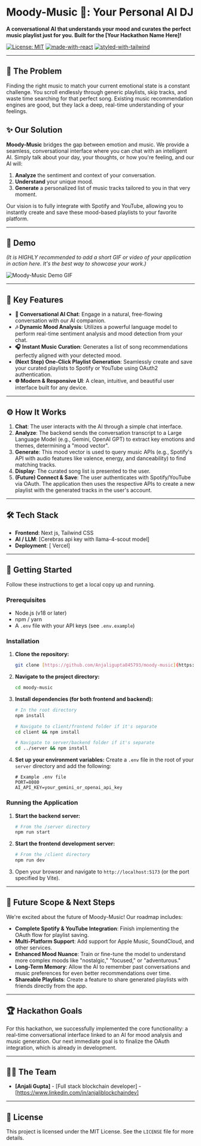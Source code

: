 # Moody-Music 🎵: Your Personal AI DJ

**A conversational AI that understands your mood and curates the perfect music playlist just for you. Built for the [Your Hackathon Name Here]!**

[![License: MIT](https://img.shields.io/badge/License-MIT-yellow.svg)](https://opensource.org/licenses/MIT)
[![made-with-react](https://img.shields.io/badge/Made%20with-React-1f425f.svg)](https://reactjs.org/)
[![styled-with-tailwind](https://img.shields.io/badge/Styled%20with-Tailwind-38b2ac.svg)](https://tailwindcss.com/)

---

## 🚀 The Problem

Finding the right music to match your current emotional state is a constant challenge. You scroll endlessly through generic playlists, skip tracks, and waste time searching for that perfect song. Existing music recommendation engines are good, but they lack a deep, real-time understanding of your feelings.

## ✨ Our Solution

**Moody-Music** bridges the gap between emotion and music. We provide a seamless, conversational interface where you can chat with an intelligent AI. Simply talk about your day, your thoughts, or how you're feeling, and our AI will:

1.  **Analyze** the sentiment and context of your conversation.
2.  **Understand** your unique mood.
3.  **Generate** a personalized list of music tracks tailored to you in that very moment.

Our vision is to fully integrate with Spotify and YouTube, allowing you to instantly create and save these mood-based playlists to your favorite platform.

---

## 🎥 Demo

*(It is HIGHLY recommended to add a short GIF or video of your application in action here. It's the best way to showcase your work.)*

![Moody-Music Demo GIF](https://your-link-to-demo.gif)

---

## 🌟 Key Features

* **🧠 Conversational AI Chat**: Engage in a natural, free-flowing conversation with our AI companion.
* **🎶 Dynamic Mood Analysis**: Utilizes a powerful language model to perform real-time sentiment analysis and mood detection from your chat.
* **🎧 Instant Music Curation**: Generates a list of song recommendations perfectly aligned with your detected mood.
* **(Next Step) One-Click Playlist Generation**: Seamlessly create and save your curated playlists to Spotify or YouTube using OAuth2 authentication.
* **🌐 Modern & Responsive UI**: A clean, intuitive, and beautiful user interface built for any device.

---

## ⚙️ How It Works

1.  **Chat**: The user interacts with the AI through a simple chat interface.
2.  **Analyze**: The backend sends the conversation transcript to a Large Language Model (e.g., Gemini, OpenAI GPT) to extract key emotions and themes, determining a "mood vector".
3.  **Generate**: This mood vector is used to query music APIs (e.g., Spotify's API with audio features like valence, energy, and danceability) to find matching tracks.
4.  **Display**: The curated song list is presented to the user.
5.  **(Future) Connect & Save**: The user authenticates with Spotify/YouTube via OAuth. The application then uses the respective APIs to create a new playlist with the generated tracks in the user's account.

---

## 🛠️ Tech Stack

* **Frontend**: Next js, Tailwind CSS
* **AI / LLM**: [Cerebras api key with llama-4-scout model]
* **Deployment**: [ Vercel]

---

## 🚀 Getting Started

Follow these instructions to get a local copy up and running.

### Prerequisites

* Node.js (v18 or later)
* npm / yarn
* A `.env` file with your API keys (see `.env.example`)

### Installation

1.  **Clone the repository:**
    ```sh
    git clone [https://github.com/Anjaligupta845793/moody-music](https://github.com/Anjaligupta845793/moody-music/edit/main/README.md)
    ```

2.  **Navigate to the project directory:**
    ```sh
    cd moody-music
    ```

3.  **Install dependencies (for both frontend and backend):**
    ```sh
    # In the root directory
    npm install

    # Navigate to client/frontend folder if it's separate
    cd client && npm install

    # Navigate to server/backend folder if it's separate
    cd ../server && npm install
    ```

4.  **Set up your environment variables:**
    Create a `.env` file in the root of your `server` directory and add the following:
    ```
    # Example .env file
    PORT=8080
    AI_API_KEY=your_gemini_or_openai_api_key
    
    ```

### Running the Application

1.  **Start the backend server:**
    ```sh
    # From the /server directory
    npm run start
    ```

2.  **Start the frontend development server:**
    ```sh
    # From the /client directory
    npm run dev
    ```

3.  Open your browser and navigate to `http://localhost:5173` (or the port specified by Vite).

---

## 🔮 Future Scope & Next Steps

We're excited about the future of Moody-Music! Our roadmap includes:

* **Complete Spotify & YouTube Integration**: Finish implementing the OAuth flow for playlist saving.
* **Multi-Platform Support**: Add support for Apple Music, SoundCloud, and other services.
* **Enhanced Mood Nuance**: Train or fine-tune the model to understand more complex moods like "nostalgic," "focused," or "adventurous."
* **Long-Term Memory**: Allow the AI to remember past conversations and music preferences for even better recommendations over time.
* **Shareable Playlists**: Create a feature to share generated playlists with friends directly from the app.

---

## 🏆 Hackathon Goals

For this hackathon, we successfully implemented the core functionality: a real-time conversational interface linked to an AI for mood analysis and music generation. Our next immediate goal is to finalize the OAuth integration, which is already in development.

---

## 🧑‍💻 The Team

* **[Anjali Gupta]** - [Full stack blockchain developer] - [https://www.linkedin.com/in/anjaliblockchaindev]


---

## 📄 License

This project is licensed under the MIT License. See the `LICENSE` file for more details.
